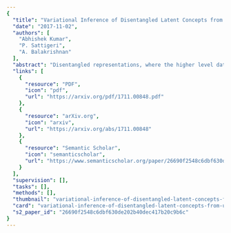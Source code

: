 ```yaml
---
{
  "title": "Variational Inference of Disentangled Latent Concepts from Unlabeled Observations",
  "date": "2017-11-02",
  "authors": [
    "Abhishek Kumar",
    "P. Sattigeri",
    "A. Balakrishnan"
  ],
  "abstract": "Disentangled representations, where the higher level data generative factors are reflected in disjoint latent dimensions, offer several benefits such as ease of deriving invariant representations, transferability to other tasks, interpretability, etc. We consider the problem of unsupervised learning of disentangled representations from large pool of unlabeled observations, and propose a variational inference based approach to infer disentangled latent factors. We introduce a regularizer on the expectation of the approximate posterior over observed data that encourages the disentanglement. We evaluate the proposed approach using several quantitative metrics and empirically observe significant gains over existing methods in terms of both disentanglement and data likelihood (reconstruction quality).",
  "links": [
    {
      "resource": "PDF",
      "icon": "pdf",
      "url": "https://arxiv.org/pdf/1711.00848.pdf"
    },
    {
      "resource": "arXiv.org",
      "icon": "arxiv",
      "url": "https://arxiv.org/abs/1711.00848"
    },
    {
      "resource": "Semantic Scholar",
      "icon": "semanticscholar",
      "url": "https://www.semanticscholar.org/paper/26690f2548c6dbf630de202b40dec417b20c9b6c"
    }
  ],
  "supervision": [],
  "tasks": [],
  "methods": [],
  "thumbnail": "variational-inference-of-disentangled-latent-concepts-from-unlabeled-observations-thumb.jpg",
  "card": "variational-inference-of-disentangled-latent-concepts-from-unlabeled-observations-card.jpg",
  "s2_paper_id": "26690f2548c6dbf630de202b40dec417b20c9b6c"
}
---
```


